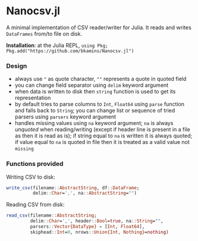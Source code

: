 Nanocsv.jl
=============

A minimal implementation of CSV reader/writer for Julia.
It reads and writes `DataFrames` from/to file on disk.

**Installation**: at the Julia REPL, `using Pkg; Pkg.add("https://github.com/bkamins/Nanocsv.jl")`

### Design

* always use `"` as quote character, `""` represents a quote in quoted field
* you can change field separator using `delim` keyword argument
* when data is written to disk then `string` function is used to get its representation
* by default tries to parse columns to `Int`, `Float64` using `parse` function and falls back to `String`; you can change list or sequence of tried parsers using `parsers` keyword argument
* handles missing values using `na` keyword argument; `na` is always *unquoted* when reading/writing (except if header line is present in a file as then it is read as is); if string equal to `na` is written it is always quoted; if value equal to `na` is quoted in file then it is treated as a valid value not `missing`

### Functions provided


Writing CSV to disk:
```julia
write_csv(filename::AbstractString, df::DataFrame;
          delim::Char=',', na::AbstractString="")
```

Reading CSV from disk:
```julia
read_csv(filename::AbstractString;
         delim::Char=',', header::Bool=true, na::String="",
         parsers::Vector{DataType} = [Int, Float64],
         skiphead::Int=0, nrows::Union{Int, Nothing}=nothing)
```
